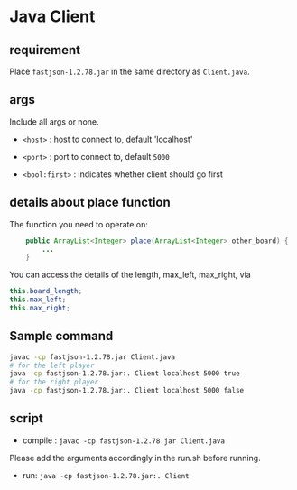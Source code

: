 # Java Client

## requirement

Place `fastjson-1.2.78.jar` in the same directory as `Client.java`.


## args

Include all args or none.

- `<host>` : host to connect to, default 'localhost'

- `<port>` : port to connect to, default `5000`

- `<bool:first>` : indicates whether client should go first

## details about place function
The function you need to operate on:
```java
    public ArrayList<Integer> place(ArrayList<Integer> other_board) {
        ...
    }
```
You can access the details of the length, max_left, max_right, via
```java
this.board_length;
this.max_left;
this.max_right;
```

## Sample command
```bash
javac -cp fastjson-1.2.78.jar Client.java
# for the left player
java -cp fastjson-1.2.78.jar:. Client localhost 5000 true
# for the right player
java -cp fastjson-1.2.78.jar:. Client localhost 5000 false
```


## script
- compile : `javac -cp fastjson-1.2.78.jar Client.java`

Please add the arguments accordingly in the run.sh before running.
- run: `java -cp fastjson-1.2.78.jar:. Client`